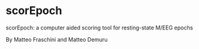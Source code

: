 # scorEpoch

scorEpoch: a computer aided scoring tool for resting-state M/EEG epochs

By Matteo Fraschini and Matteo Demuru
